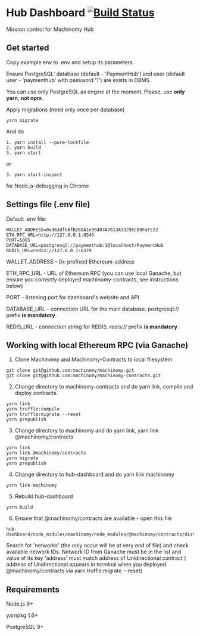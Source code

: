 # Hub Dashboard [![Build Status](https://travis-ci.com/machinomy/hub-dashboard.svg?token=K1HKiXykkAKA6zQXxNvq&branch=master)](https://travis-ci.com/machinomy/hub-dashboard)
Mission control for Machinomy Hub

## Get started

 Copy example.env to .env and setup its parameters.

 Ensure PostgreSQL' database (default - 'PaymentHub') and user (default user - 'paymenthub' with password '1') are exists in DBMS.
 
 You can use only PostgreSQL as engine at the moment. Please, use **only yarn**, **not npm**.
 
 Apply migrations (need only once per database)
 ```
 yarn migrate
 ```
 And do
```
1. yarn install --pure-lockfile
2. yarn build
3. yarn start
```
or 
```
3. yarn start-inspect 
```
for Node.js-debugging in Chrome

## Settings file (.env file)

Default .env file:

```
WALLET_ADDRESS=0x363dfeAfB265A1e98403A7613A3325Ec00FaF222
ETH_RPC_URL=http://127.0.0.1:8545
PORT=5005
DATABASE_URL=postgresql://paymenthub:1@localhost/PaymentHub
REDIS_URL=redis://127.0.0.1:6379
```
WALLET_ADDRESS - 0x-prefixed Ethereum-address

ETH_RPC_URL - URL of Ethereum RPC (you can use local Ganache, 
but ensure you correctly deployed machinomy-contracts, see instructions below)

PORT - listening port for dashboard's website and API

DATABASE_URL - connection URL for the main database. postgresql:// prefix **is mandatory**. 

REDIS_URL - connection string for REDIS. redis:// prefix **is mandatory**.

## Working with local Ethereum RPC (via Ganache)

1. Clone Machinomy and Machinomy-Contracts to local filesystem 
```
git clone git@github.com:machinomy/machinomy.git
git clone git@github.com:machinomy/machinomy-contracts.git
```
2. Change directory to machinomy-contracts and do yarn link, compile and deploy contracts.
```
yarn link
yarn truffle:compile
yarn truffle:migrate --reset
yarn prepublish
``` 
3. Change directory to machinomy and do yarn link, yarn link @machinomy/contracts
```
yarn link
yarn link @machinomy/contracts
yarn migrate
yarn prepublish
```
4. Change directory to hub-dashboard and do yarn link machinomy
```
yarn link machinomy
```
5. Rebuild hub-dashboard
```
yarn build
```
6. Ensure that @machinomy/contracts are available - open this file
```
hub-dashboard/node_modules/machinomy/node_modules/@machinomy/contracts/dist/build/contracts/Unidirectional.json
```
Search for 'networks' (the only occur will be at very end of file) and check available network IDs.
Network ID from Ganache must be in the list and value of its key 'address' must match address of Unidirectional contract ( address of Unidirectional appears in terminal when you deployed @machinomy/contracts via yarn truffle:migrate --reset)
 
## Requirements

Node.js 9+

yarnpkg 1.6+

PostgreSQL 9+

